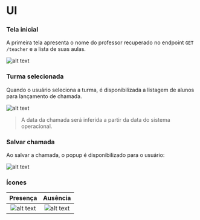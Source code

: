 # UI

### Tela inicial

A primeira tela apresenta o nome do professor recuperado no endpoint `GET /teacher` e a lista de suas aulas.

![alt text](https://user-images.githubusercontent.com/664138/33950601-fb21c874-e013-11e7-91d3-7d41acadf7aa.png)

### Turma selecionada

Quando o usuário seleciona a turma, é disponibilizada a listagem de alunos para lançamento de chamada.

![alt text](https://user-images.githubusercontent.com/664138/33950609-00aca67e-e014-11e7-89c2-2a5824607b4f.png)

> A data da chamada será inferida a partir da data do sistema operacional.

### Salvar chamada

Ao salvar a chamada, o popup é disponibilizado para o usuário:

![alt text](https://user-images.githubusercontent.com/664138/33950639-0e30f78c-e014-11e7-902e-1f8bc1368b19.png)

### Ícones

| Presença  	|  Ausência 	|
|:-:	|:-:	|
| ![alt text](https://user-images.githubusercontent.com/664138/33950642-11979962-e014-11e7-9041-dfd93e2b865c.png) | ![alt text](https://user-images.githubusercontent.com/664138/33950657-16720b8e-e014-11e7-90f5-a4bf65b20d3b.png) |
